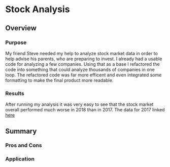 # Stock Analysis

## Overview

### Purpose
My friend Steve needed my help to analyze stock market data in order to help advise his parents, who are preparing to invest. I already had a usable code for analyzing a few companies. Using that as a base I refactored the code into something that could analyze thousands of companies in one loop. The refactored code was far more efficent and even integrated some formatting to make the final product more readable.
### Results
After running my analysis it was very easy to see that the stock market overall performed much worse in 2018 than in 2017. The data for 2017 linked [here](Stock_Analysis/Stock_Analysis_Visual_Aids/all_stocks_2017.png)
## Summary

### Pros and Cons

### Application
